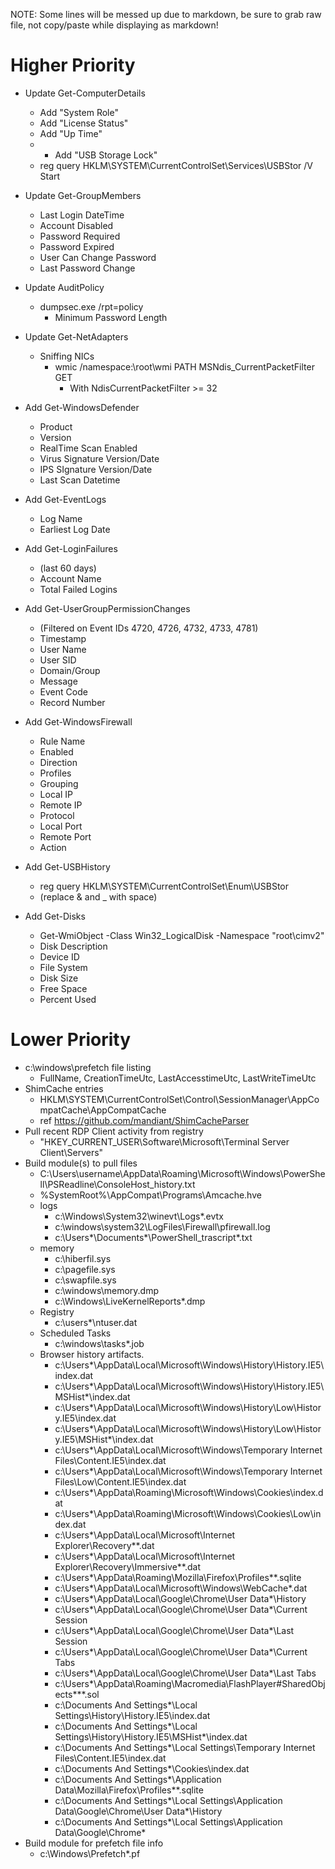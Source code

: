 NOTE: Some lines will be messed up due to markdown, be sure to grab raw file, not copy/paste while displaying as markdown!

# Higher Priority

- Update Get-ComputerDetails
  - Add "System Role"
  - Add "License Status"
  - Add "Up Time"
  - - Add "USB Storage Lock"
  - reg query HKLM\SYSTEM\CurrentControlSet\Services\USBStor /V Start

- Update Get-GroupMembers
  - Last Login DateTime
  - Account Disabled
  - Password Required
  - Password Expired
  - User Can Change Password
  - Last Password Change

- Update AuditPolicy
  - dumpsec.exe /rpt=policy
    - Minimum Password Length

- Update Get-NetAdapters
  - Sniffing NICs
    - wmic /namespace:\\root\wmi PATH MSNdis_CurrentPacketFilter GET
      - With NdisCurrentPacketFilter >= 32

- Add Get-WindowsDefender
  - Product
  - Version
  - RealTime Scan Enabled
  - Virus Signature Version/Date
  - IPS SIgnature Version/Date
  - Last Scan Datetime


- Add Get-EventLogs
  - Log Name
  - Earliest Log Date

- Add Get-LoginFailures
  - (last 60 days)
  - Account Name
  - Total Failed Logins

- Add Get-UserGroupPermissionChanges
  - (Filtered on Event IDs 4720, 4726, 4732, 4733, 4781)
  - Timestamp
  - User Name
  - User SID
  - Domain/Group
  - Message
  - Event Code
  - Record Number

- Add Get-WindowsFirewall
  - Rule Name
  - Enabled
  - Direction
  - Profiles
  - Grouping
  - Local IP
  - Remote IP
  - Protocol
  - Local Port
  - Remote Port
  - Action

- Add Get-USBHistory
  - reg query HKLM\SYSTEM\CurrentControlSet\Enum\USBStor
  - (replace & and _ with space)

- Add Get-Disks
  - Get-WmiObject -Class Win32_LogicalDisk -Namespace "root\cimv2"
  - Disk Description
  - Device ID
  - File System
  - Disk Size
  - Free Space
  - Percent Used




# Lower Priority

- c:\windows\prefetch file listing
  - FullName, CreationTimeUtc, LastAccesstimeUtc, LastWriteTimeUtc
- ShimCache entries
  - HKLM\SYSTEM\CurrentControlSet\Control\SessionManager\AppCompatCache\AppCompatCache
  - ref https://github.com/mandiant/ShimCacheParser
- Pull recent RDP Client activity from registry
  - "HKEY_CURRENT_USER\Software\Microsoft\Terminal Server Client\Servers"
- Build module(s) to pull files
  - C:\Users\username\AppData\Roaming\Microsoft\Windows\PowerShell\PSReadline\ConsoleHost_history.txt
  - \%SystemRoot%\AppCompat\Programs\Amcache.hve
  - logs
    - c:\Windows\System32\winevt\Logs\*.evtx
    - c:\windows\system32\LogFiles\Firewall\pfirewall.log
    - c:\Users\*\Documents\*\PowerShell_trascript*.txt
  - memory
    - c:\hiberfil.sys
    - c:\pagefile.sys
    - c:\swapfile.sys
    - c:\windows\memory.dmp
    - c:\Windows\LiveKernelReports\*.dmp
  - Registry
    - c:\users\*\ntuser.dat
  - Scheduled Tasks
    - c:\windows\tasks\*.job
  - Browser history artifacts.
    - c:\Users\*\AppData\Local\Microsoft\Windows\History\History.IE5\index.dat
    - c:\Users\*\AppData\Local\Microsoft\Windows\History\History.IE5\MSHist*\index.dat
    - c:\Users\*\AppData\Local\Microsoft\Windows\History\Low\History.IE5\index.dat
    - c:\Users\*\AppData\Local\Microsoft\Windows\History\Low\History.IE5\MSHist*\index.dat
    - c:\Users\*\AppData\Local\Microsoft\Windows\Temporary Internet Files\Content.IE5\index.dat
    - c:\Users\*\AppData\Local\Microsoft\Windows\Temporary Internet Files\Low\Content.IE5\index.dat
    - c:\Users\*\AppData\Roaming\Microsoft\Windows\Cookies\index.dat
    - c:\Users\*\AppData\Roaming\Microsoft\Windows\Cookies\Low\index.dat
    - c:\Users\*\AppData\Local\Microsoft\Internet Explorer\Recovery\*\*.dat
    - c:\Users\*\AppData\Local\Microsoft\Internet Explorer\Recovery\Immersive\*\*.dat
    - c:\Users\*\AppData\Roaming\Mozilla\Firefox\Profiles\*\*.sqlite
    - c:\Users\*\AppData\Local\Microsoft\Windows\WebCache\*.dat
    - c:\Users\*\AppData\Local\Google\Chrome\User Data\*\History
    - c:\Users\*\AppData\Local\Google\Chrome\User Data\*\Current Session
    - c:\Users\*\AppData\Local\Google\Chrome\User Data\*\Last Session
    - c:\Users\*\AppData\Local\Google\Chrome\User Data\*\Current Tabs
    - c:\Users\*\AppData\Local\Google\Chrome\User Data\*\Last Tabs
    - c:\Users\*\AppData\Roaming\Macromedia\FlashPlayer\#SharedObjects\*\*\*.sol
    - c:\Documents And Settings\*\Local Settings\History\History.IE5\index.dat
    - c:\Documents And Settings\*\Local Settings\History\History.IE5\MSHist*\index.dat
    - c:\Documents And Settings\*\Local Settings\Temporary Internet Files\Content.IE5\index.dat
    - c:\Documents And Settings\*\Cookies\index.dat
    - c:\Documents And Settings\*\Application Data\Mozilla\Firefox\Profiles\*\*.sqlite
    - c:\Documents And Settings\*\Local Settings\Application Data\Google\Chrome\User Data\*\History
    - c:\Documents And Settings\*\Local Settings\Application Data\Google\Chrome\*
- Build module for prefetch file info
  - c:\Windows\Prefetch\*.pf
